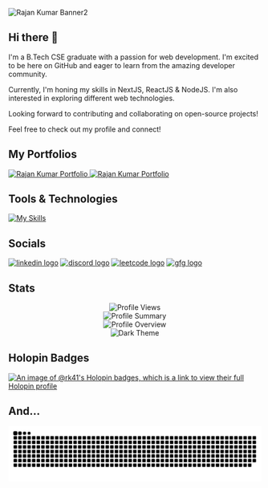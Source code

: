 ![Rajan Kumar Banner2](https://github.com/user-attachments/assets/9c0ec14f-fdf3-476a-9745-167757703bc5)
## Hi there 👋

I'm a B.Tech CSE graduate with a passion for web development. I'm excited to be here on GitHub and eager to learn from the amazing developer community. 

Currently, I'm honing my skills in NextJS, ReactJS & NodeJS. I'm also interested in exploring different web technologies.

Looking forward to contributing and collaborating on open-source projects!  

Feel free to check out my profile and connect! 

## My Portfolios
<div>
  <a href='https://portfolio31-rk-41s-projects.vercel.app/' alt='latest portfolio' target="_blank">
    <img src="https://github.com/user-attachments/assets/c387feff-0133-4783-b926-7b90d60ae6df" width="320" alt="Rajan Kumar Portfolio">
    <!--   New Portfolio Website -->
  </a>
  <a href='https://rajan-kumar.vercel.app/' alt='previous portfolio' target="_blank">
    <img src="https://github.com/user-attachments/assets/952300bd-7ab1-4c53-8acc-f20d3a9bc469" width="320" alt="Rajan Kumar Portfolio">
    <!--   Previous Portfolio Website -->
  </a>
</div>

<!-- <a href='https://portfolio31-rk-41s-projects.vercel.app/' alt='latest portfolio' target="_blank">New Portfolio Website</a> -->
<!-- <br> -->
<!-- <a href='https://rajan-kumar.vercel.app/' alt='portfolio' target="_blank">Previous Portfolio Website</a> -->

###

<!-- <img align="right" height="150" src="https://i.imgflip.com/65efzo.gif"  /> -->

###
## Tools & Technologies
[![My Skills](https://skillicons.dev/icons?i=html,css,javascript,typescript,nextjs,react,redux,nodejs,express,mongodb,graphql,firebase,supabase,tailwindcss,bootstrap,cpp,c,python,git,github,postman,vscode&theme=light)](https://skillicons.dev)

<!--
<div align="left">
  <img src="https://cdn.jsdelivr.net/gh/devicons/devicon/icons/html5/html5-original.svg" height="30" alt="html5 logo"  />
  <img width="12" />
  <img src="https://cdn.jsdelivr.net/gh/devicons/devicon/icons/css3/css3-original.svg" height="30" alt="css3 logo"  />
  <img width="12" />
  <img src="https://cdn.jsdelivr.net/gh/devicons/devicon/icons/javascript/javascript-original.svg" height="30" alt="javascript logo"  />
  <img width="12" />
  <img src="https://cdn.jsdelivr.net/gh/devicons/devicon/icons/typescript/typescript-original.svg" height="30" alt="typescript logo"  />
  <img width="12" />
  <img src="https://cdn.jsdelivr.net/gh/devicons/devicon/icons/nextjs/nextjs-original.svg" height="30" alt="nextjs logo"  />
  <img width="12" />
  <img src="https://cdn.jsdelivr.net/gh/devicons/devicon/icons/react/react-original.svg" height="30" alt="react logo"  />
  <img width="12" />
  <img src="https://cdn.jsdelivr.net/gh/devicons/devicon/icons/redux/redux-original.svg" height="30" alt="redux logo"  />
  <img width="12" />
  <img src="https://cdn.jsdelivr.net/gh/devicons/devicon/icons/nodejs/nodejs-original.svg" height="30" alt="nodejs logo"  />
  <img width="12" />
  <img src="https://cdn.jsdelivr.net/gh/devicons/devicon/icons/express/express-original.svg" height="30" alt="express logo"  />
  <img width="12" />
  <img src="https://cdn.jsdelivr.net/gh/devicons/devicon/icons/mongodb/mongodb-original.svg" height="30" alt="mongodb logo"  />
  <img width="12" />
  <img src="https://cdn.jsdelivr.net/gh/devicons/devicon@latest/icons/mongoose/mongoose-original-wordmark.svg" height="30" alt="mongoose logo" />
  <img width="12" />
  <img src="https://cdn.jsdelivr.net/gh/devicons/devicon@latest/icons/firebase/firebase-original-wordmark.svg" height="30" alt="firebase logo" />
  <img width="12" />
  <img src="https://cdn.jsdelivr.net/gh/devicons/devicon/icons/tailwindcss/tailwindcss-original.svg" height="30" alt="tailwindcss logo"  />
  <img width="12" />
  <img src="https://cdn.jsdelivr.net/gh/devicons/devicon/icons/bootstrap/bootstrap-original.svg" height="30" alt="bootstrap logo"  />
  <img width="12" />
  <img src="https://cdn.jsdelivr.net/gh/devicons/devicon/icons/cplusplus/cplusplus-original.svg" height="30" alt="cplusplus logo"  />
  <img width="12" />
  <img src="https://cdn.jsdelivr.net/gh/devicons/devicon/icons/c/c-original.svg" height="30" alt="c logo"  />
  <img width="12" />
  <img src="https://cdn.jsdelivr.net/gh/devicons/devicon/icons/python/python-original.svg" height="30" alt="python logo"  />
  <img width="12" />
  <img src="https://cdn.jsdelivr.net/gh/devicons/devicon/icons/git/git-original.svg" height="30" alt="git logo"  />
  <img width="12" />
</div> -->

###
## Socials

<div align="left">
<!--   <img src="https://img.shields.io/static/v1?message=Discord&logo=discord&label=&color=7289DA&logoColor=white&labelColor=&style=for-the-badge" height="35" alt="discord logo"  /> -->
<!--   <a href="https://discord.com/1000062447929016340"><img src="https://img.shields.io/static/v1?message=Gmail&logo=gmail&label=&color=D14836&logoColor=white&labelColor=&style=for-the-badge" height="35" alt="gmail logo"  /></a> -->
  <a href="https://linkedin.com/in/mr-rajankumar" target="_blank"><img src="https://img.shields.io/static/v1?message=LinkedIn&logo=linkedin&label=&color=0077FF&logoColor=white&labelColor=&style=for-the-badge" height="35" alt="linkedin logo"  /></a>
  <a href="https://discord.com/channels/@me/1000062447929016340"><img src="https://img.shields.io/static/v1?message=Discord&logo=discord&label=&color=1100FF&logoColor=white&labelColor=&style=for-the-badge" height="35" alt="discord logo"  /></a>
  <a href="https://leetcode.com/rk41" target="_blank"><img src="https://img.shields.io/static/v1?message=LeetCode&logo=leetcode&label=&color=000000&logoColor=yellow&labelColor=&style=for-the-badge" height="35" alt="leetcode logo"  /></a>
  <a href="https://www.geeksforgeeks.org/user/a_joker41/" target="_blank"><img src="https://img.shields.io/static/v1?message=GeeksForGeeks&logo=geeksforgeeks&label=&color=000000&logoColor=green&labelColor=&style=for-the-badge" height="35" alt="gfg logo"  /></a>
</div>


###
## Stats

<div align="center">
  <img src="https://komarev.com/ghpvc/?username=RK-41&color=green" alt="Profile Views">
</div>

<div align="center">
  <img src="https://github-profile-summary-cards.vercel.app/api/cards/repos-per-language?username=RK-41&theme=github_dark" alt="Profile Summary">
</div>

<div align="center">
  <img src="https://github-readme-stats.vercel.app/api?username=RK-41&show_icons=true&theme=github_dark" alt="Profile Overview">
</div>

<div align="center">
<!--   <img src="https://github-readme-streak-stats.herokuapp.com/?user=RK-41&theme=github_dark" alt="Streak Stats"> -->
  <img src="https://github-profile-summary-cards.vercel.app/api/cards/profile-details?username=RK-41&theme=github_dark" alt="Dark Theme">
</div>

<!-- 
## Stats
![Profile Views](https://komarev.com/ghpvc/?username=RK-41&color=green)

### Detailed Stats
![Profile Overview](https://github-readme-stats.vercel.app/api?username=RK-41&show_icons=true&theme=radical)

### Language Distribution
![Profile Summary](https://github-profile-summary-cards.vercel.app/api/cards/repos-per-language?username=RK-41&theme=dark)

### Contribution 
![Streak Stats](https://github-readme-streak-stats.herokuapp.com/?user=RK-41&theme=dark)
![Dark Theme](https://github-profile-summary-cards.vercel.app/api/cards/profile-details?username=RK-41&theme=github_dark)
-->
###

<!--
**RK-41/RK-41** is a ✨ _special_ ✨ repository because its `README.md` (this file) appears on your GitHub profile.

Here are some ideas to get you started:

- 🔭 I’m currently working on ...
- 🌱 I’m currently learning ...
- 👯 I’m looking to collaborate on ...
- 🤔 I’m looking for help with ...
- 💬 Ask me about ...
- 📫 How to reach me: ...
- 😄 Pronouns: ...
- ⚡ Fun fact: ...
-->


## Holopin Badges
[![An image of @rk41's Holopin badges, which is a link to view their full Holopin profile](https://holopin.me/rk41)](https://holopin.io/@rk41)

###
## And...
<!-- <br clear="both"> -->
<div align="center">
  <img src="https://raw.githubusercontent.com/rk-41/rk-41/output/snake.svg" alt="Snake animation" />
</div>
